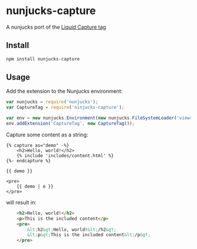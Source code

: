 # nunjucks-capture

A nunjucks port of the [Liquid Capture tag](https://docs.shopify.com/themes/liquid-documentation/tags/variable-tags#capture)

## Install

```sh
npm install nunjucks-capture
```

## Usage

Add the extension to the Nunjucks environment:

```js
var nunjucks = require('nunjucks');
var CaptureTag = require('ninjucks-capture');

var env = new nunjucks.Environment(new nunjucks.FileSystemLoader('views'));
env.addExtension('CaptureTag', new CaptureTag());
```

Capture some content as a string:

```html+jinja
{% capture as="demo" -%}
    <h2>Hello, world!</h2>
    {% include 'includes/content.html' %}
{%- endcapture %}

{{ demo }}

<pre>
    {{ demo | e }}
</pre>

```

will result in:

```html
    <h2>Hello, world!</h2>
    <p>This is the included content</p>
    <pre>
        &lt;h2&gt;Hello, world!&lt;/h2&gt;
        &lt;p&gt;This is the included content&lt;/p&gt;
    </pre>
```
